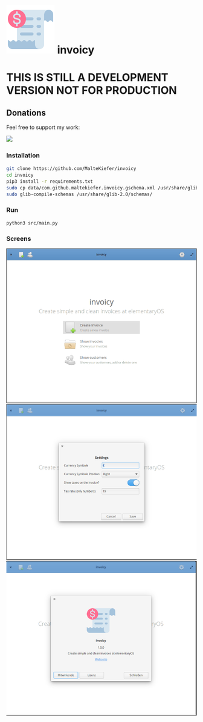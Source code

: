 
# ![icon](data/invoice.png) invoicy

# THIS IS STILL A DEVELOPMENT VERSION NOT FOR PRODUCTION

## Donations
Feel free to support my work:

<img src="http://img.shields.io/liberapay/receives/beli3ver.svg?logo=liberapay">

### Installation

```bash
git clone https://github.com/MalteKiefer/invoicy
cd invoicy
pip3 install -r requirements.txt
sudo cp data/com.github.maltekiefer.invoicy.gschema.xml /usr/share/glib-2.0/schemas/
sudo glib-compile-schemas /usr/share/glib-2.0/schemas/
```

### Run

```bash
python3 src/main.py
```

### Screens

![](https://raw.githubusercontent.com/MalteKiefer/invoicy/master/screenshots/screen1.png)
![](https://raw.githubusercontent.com/MalteKiefer/invoicy/master/screenshots/screen2.png)
![](https://raw.githubusercontent.com/MalteKiefer/invoicy/master/screenshots/screen3.png)
